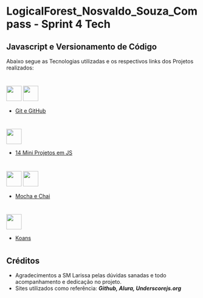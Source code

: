 # LogicalForest_Nosvaldo_Souza_Compass - Sprint 4 Tech 

## **Javascript e Versionamento de Código**

Abaixo segue as Tecnologias utilizadas e os respectivos links dos Projetos realizados:

#
<img src="https://cdn.jsdelivr.net/gh/devicons/devicon/icons/git/git-plain.svg" width="40" height="40"/> <img src="https://cdn.icon-icons.com/icons2/1476/PNG/512/github_101792.png" width="40" height="40"/>


* [Git e GitHub](https://github.com/JrGirotto/LogicalForest_Nosvaldo_Souza_Compass/blob/main/git-lesson/comandosGit.txt)
#
<img src="https://cdn.jsdelivr.net/gh/devicons/devicon/icons/javascript/javascript-original.svg" width="40" height="40"/> 

* [14 Mini Projetos em JS](https://github.com/JrGirotto/LogicalForest_Nosvaldo_Souza_Compass/tree/main/Curso%20de%20Javascript)
#
<img src="https://cdn.jsdelivr.net/gh/devicons/devicon/icons/mocha/mocha-plain.svg" width="40" height="40"/> <img src="https://cdn.cdnlogo.com/logos/c/18/chai.svg" width="40" height="40"/>

* [Mocha e Chai](https://github.com/JrGirotto/LogicalForest_Nosvaldo_Souza_Compass/tree/main/Mocha-Chai)
#
<img src="https://img2.gratispng.com/20200808/tbl/transparent-il-dogma-del-big-bang-wall-decal-poster-sticker-ar-5f2f08ebb9f078.8841945415969179957616.jpg" width="40" height="40"/> 

* [Koans](https://github.com/JrGirotto/LogicalForest_Nosvaldo_Souza_Compass/tree/main/Koans/javascript-koans-master)
#
## Créditos

* Agradecimentos a SM Larissa pelas dúvidas sanadas e todo acompanhamento e dedicação no projeto.
* Sites utilizados como referência:
 **_Github, Alura, Underscorejs.org_**
